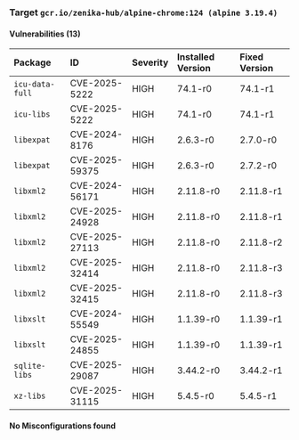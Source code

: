 
### Target `gcr.io/zenika-hub/alpine-chrome:124 (alpine 3.19.4)`
#### Vulnerabilities (13)

| Package | ID | Severity | Installed Version | Fixed Version |
| :--- | :--- | :--- | :--- | :--- |
| `icu-data-full` | CVE-2025-5222 | HIGH | 74.1-r0 | 74.1-r1 |
| `icu-libs` | CVE-2025-5222 | HIGH | 74.1-r0 | 74.1-r1 |
| `libexpat` | CVE-2024-8176 | HIGH | 2.6.3-r0 | 2.7.0-r0 |
| `libexpat` | CVE-2025-59375 | HIGH | 2.6.3-r0 | 2.7.2-r0 |
| `libxml2` | CVE-2024-56171 | HIGH | 2.11.8-r0 | 2.11.8-r1 |
| `libxml2` | CVE-2025-24928 | HIGH | 2.11.8-r0 | 2.11.8-r1 |
| `libxml2` | CVE-2025-27113 | HIGH | 2.11.8-r0 | 2.11.8-r2 |
| `libxml2` | CVE-2025-32414 | HIGH | 2.11.8-r0 | 2.11.8-r3 |
| `libxml2` | CVE-2025-32415 | HIGH | 2.11.8-r0 | 2.11.8-r3 |
| `libxslt` | CVE-2024-55549 | HIGH | 1.1.39-r0 | 1.1.39-r1 |
| `libxslt` | CVE-2025-24855 | HIGH | 1.1.39-r0 | 1.1.39-r1 |
| `sqlite-libs` | CVE-2025-29087 | HIGH | 3.44.2-r0 | 3.44.2-r1 |
| `xz-libs` | CVE-2025-31115 | HIGH | 5.4.5-r0 | 5.4.5-r1 |
#### No Misconfigurations found
